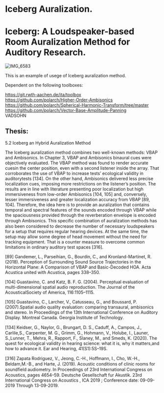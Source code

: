 # Iceberg Auralization. 
# Iceberg: A Loudspeaker-based Room Auralization Method for Auditory Research.
![IMG_6583](https://github.com/aguirreSL/Iceberg/assets/61785053/f26b60c4-9369-4da8-a5e6-7194abb0f5cb)

This is an example of usege of Iceberg auralization method.

Dependent on the following toolboxes:

https://git.rwth-aachen.de/ita/toolbox  
https://github.com/polarch/Higher-Order-Ambisonics  
https://github.com/polarch/Spherical-Harmonic-Transform/tree/master  
https://github.com/polarch/Vector-Base-Amplitude-Panning  
VADSOHN  

## Thesis:
5.2 Iceberg an Hybrid Auralization Method

The Iceberg auralization method combines two well-known methods: VBAP and Ambisonics. In Chapter 3, VBAP and Ambisonics binaural cues were objectively evaluated. The VBAP method was found to render accurate cuesin the center position, even with a second listener inside the array. That corroborates the use of VBAP to increase tests’ ecological validity in auditorytests [134]. On the other hand, Ambisonics delivered less precise localization cues, imposing more restrictions on the listener’s position. The results are in line with literature presenting poor localization but high immersiveness from low-order Ambisonics [104, 105] and, conversely, lesser immersiveness and greater localization accuracy from VBAP [89, 104]. Therefore, the idea here is to provide an auralization that contains temporal and spectral features of the sounds encoded through VBAP while the spaciousness provided through the reverberation envelope is encoded through Ambisonics. This speciﬁc combination of auralization methods has also been considered to decrease the number of necessary loudspeakers for a setup that requires regular hearing devices. At the same time, the setup may allow some degree of head movement without the need for tracking equipment. That is a counter measure to overcome common limitations in ordinary auditory test spaces [316].

[89] Gandemer, L., Parseihian, G., Bourdin, C., and Kronland-Martinet, R.(2018). Perception of Surrounding Sound Source Trajectories in the Horizontal Plane: A Comparison of VBAP and Basic-Decoded HOA. Acta Acustica united with Acustica, pages 338–350.

[104] Guastavino, C. and Katz, B. F. G. (2004). Perceptual evaluation of multi-dimensional spatial audio reproduction. The Journal of the AcousticalSociety of America, 116:1105–1115.

[105] Guastavino, C., Larcher, V., Catusseau, G., and Boussard, P. (2007).Spatial audio quality evaluation: comparing transaural, ambisonics and stereo. In Proceedings of the 13th International Conference on Auditory Display. Montreal Canada. Georgia Institute of Technology.

[134] Keidser, G., Naylor, G., Brungart, D. S., Caduﬀ, A., Campos, J., Carlile,S., Carpenter, M. G., Grimm, G., Hohmann, V., Holube, I., Launer, S.,Lunner, T., Mehra, R., Rapport, F., Slaney, M., and Smeds, K. (2020). The quest for ecological validity in hearing science: what it is, why it matters,and how to advance it. Ear and Hearing, 41(S1):5S–19S.

[316] Zapata Rodriguez, V., Jeong, C.-H., Hoﬀmann, I., Cho, W.-H., Beldam,M.-B., and Harte, J. (2019). Acoustic conditions of clinic rooms for soundﬁeld audiometry. In Proceedings of 23rd International Congress on Acoustics, pages 4654–59. Deutsche Gesellschaft fur Akustik. 23rd International Congress on Acoustics , ICA 2019 ; Conference date: 09-09-2019 Through 13-09-2019.
